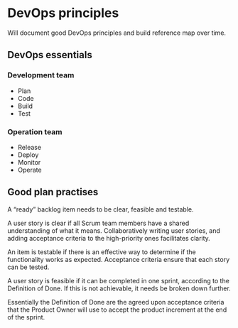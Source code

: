 # DevOps principles


Will document good DevOps principles and build reference map over time.

## DevOps essentials

### Development team

- Plan
- Code
- Build
- Test

### Operation team

- Release
- Deploy
- Monitor
- Operate


## Good plan practises

A “ready” backlog item needs to be clear, feasible and testable.

A user story is clear if all Scrum team members have a shared understanding of what it means. Collaboratively writing user stories, and adding acceptance criteria to the high-priority ones facilitates clarity.

An item is testable if there is an effective way to determine if the functionality works as expected. Acceptance criteria ensure that each story can be tested.

A user story is feasible if it can be completed in one sprint, according to the Definition of Done. If this is not achievable, it needs be broken down further.

Essentially the Definition of Done are the agreed upon acceptance criteria that the Product Owner will use to accept the product increment at the end of the sprint.
